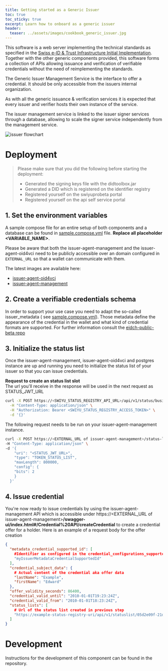 ```yaml
---
title: Getting started as a Generic Issuer
toc: true
toc_sticky: true
excerpt: Learn how to onboard as a generic issuer
header:
  teaser: ../assets/images/cookbook_generic_issuer.jpg
---
```


This software is a web server implementing the technical standards as specified in
the [Swiss e-ID & Trust Infrastructure Initial Implementation](https://swiyu-admin-ch.github.io/initial-technology/).
Together with the other generic components provided, this software forms a collection of APIs allowing issuance and
verification of verifiable credentials without the need of reimplementing the standards.

The Generic Issuer Management Service is the interface to offer a credential. It should be only accessible from the
issuers internal organization.

As with all the generic issuance & verification services it is expected that every issuer and verifier hosts their own
instance of the service.

The issuer management service is linked to the issuer signer services through a database, allowing to scale the signer
service independently from the management service.

![issuer flowchart](../../assets/images/cookbook_generic_issuer_model.png)

# Deployment

> Please make sure that you did the following before starting the deployment:
> - Generated the signing keys file with the didtoolbox.jar
> - Generated a DID which is registered on the identifier registry
> - Registered yourself on the swiyuprobeta portal
> - Registered yourself on the api self service portal

## 1. Set the environment variables

A sample compose file for an entire setup of both components and a database can be found
in [sample.compose.yml](sample.compose.yml) file.
**Replace all placeholder <VARIABLE_NAME>**.

Please be aware that both the issuer-agent-management and the issuer-agent-oid4vci need to be publicly accessible over
an domain configured in `EXTERNAL_URL` so that
a wallet can communicate with them.

The latest images are available here:

- [issuer-agent-oid4vci](https://github.com/swiyu-admin-ch/mirror-issuer-agent-oid4vci/pkgs/container/mirror-issuer-agent-oid4vci)
- [issuer-agent-management](https://github.com/swiyu-admin-ch/mirror-issuer-agent-management/pkgs/container/mirror-issuer-agent-management)

## 2. Create a verifiable credentials schema

In order to support your use case you need to adapt the so-called issuer_metadata (
see [sample.compose.yml](sample.compose.yml#L85)).
Those metadata define the appearance of the credential in the wallet and what kind of credential formats are supported.
For further information consult the [eidch-public-beta repo](https://github.com/e-id-admin/eidch-public-beta)

## 3. Initialize the status list

Once the issuer-agent-management, issuer-agent-oid4vci and postgres instance are up and running you need to initialize
the status
list of your issuer so that you can issue credentials.

**Request to create an status list slot**  
The url you'll receive in the response will be used in the next request as STATUS_JWT_URL

```bash
curl -X POST https://<SWIYU_STATUS_REGISTRY_API_URL>/api/v1/status/business-entities/<SWIYU_PARTNER_ID>/status-list-entries/ \
  -H "Content-Type: application/json" \
  -H "Authorization: Bearer <SWIYU_STATUS_REGISTRY_ACCESS_TOKEN>" \
  -d '{}'


```

The following request needs to be run on your issuer-agent-management instance.

```bash
curl -X POST https://<EXTERNAL_URL of issuer-agent-management>/status-list \
-H "Content-Type: application/json" \
-d '{
    "uri": "<STATUS_JWT_URL>",
    "type": "TOKEN_STATUS_LIST",
    "maxLength": 800000,
    "config": {
    "bits": 2
    }
  }'

```

## 4. Issue credential

You're now ready to issue credentials by using the issuer-agent-management API which is accessible under
https://<EXTERNAL_URL of issuer-agent-management>**/swagger-ui/index.html#/Credential%20API/createCredential** to create
a credential offer for a holder. Here is an example of a request body for the offer creation

```json
{
  "metadata_credential_supported_id": [
    #Identifier as configured in the credential_configurations_supported section of the issuer_metadata
    "myIssuerMetadataCredentialSupportedId"
  ],
  "credential_subject_data": {
    # Actual content of the credential aka offer data
    "lastName": "Example",
    "firstName": "Edward"
  },
  "offer_validity_seconds": 86400,
  "credential_valid_until": "2010-01-01T19:23:24Z",
  "credential_valid_from": "2010-01-01T18:23:24Z",
  "status_lists": [
    # Url of the status list created in previous step
    "https://example-status-registry-uri/api/v1/statuslist/05d2e09f-21dc-4699-878f-89a8a2222c67.jwt"
  ]
}
```

# Development

Instructions for the development of this component can be found in the repository.
